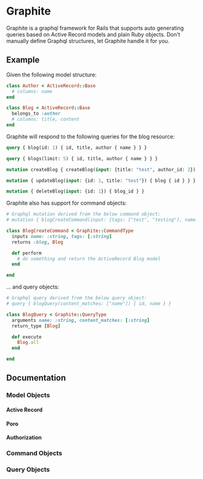 # Graphite
Graphite is a graphql framework for Rails that supports auto generating 
queries based on Active Record models and plain Ruby objects. Don't 
manually define Graphql structures, let Graphite handle it for you.

## Example

Given the following model structure:

```ruby
class Author < ActiveRecord::Base
  # columns: name
end

class Blog < ActiveRecord::Base
  belongs_to :author
  # columns: title, content
end
```

Graphite will respond to the following queries for the blog resource:

```graphql
query { blog(id: 1) { id, title, author { name } } }

query { blogs(limit: 5) { id, title, author { name } } }

mutation createBlog { createBlog(input: {title: "test", author_id: 2}) { blog { id } } }

mutation { updateBlog(input: {id: 1, title: "test"}) { blog { id } } }

mutation { deleteBlog(input: {id: 1}) { blog_id } }
```

Graphite also has support for command objects:
```ruby
# Graphql mutation derived from the below command object:
# mutation { blogCreateCommand(input: {tags: ["test", "testing"], name: "hello"}) { blog { id, tags { name } } } }

class BlogCreateCommand < Graphite::CommandType
  inputs name: :string, tags: [:string]
  returns :blog, Blog

  def perform
    # do something and return the ActiveRecord Blog model
  end

end
```

... and query objects:
```ruby
# Graphql query derived from the below query object:
# query { blogQuery(content_matches: ["name"]) { id, name } }

class BlogQuery < Graphite::QueryType
  arguments name: :string, content_matches: [:string]
  return_type [Blog]

  def execute
    Blog.all
  end

end
```

## Documentation

### Model Objects

#### Active Record

#### Poro

#### Authorization

### Command Objects

### Query Objects
